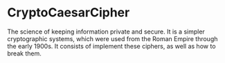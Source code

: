 # CryptoCaesarCipher
The science of keeping information private and secure. It is a simpler cryptographic systems, which were used from the Roman Empire through the early 1900s. It consists of implement these ciphers, as well as how to break them. 
